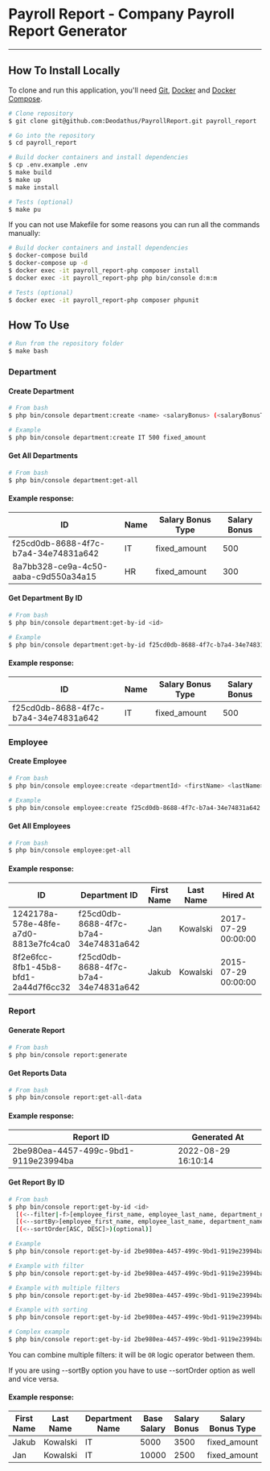 
# Payroll Report - Company Payroll Report Generator

***

## How To Install Locally
To clone and run this application, you'll need [Git](https://git-scm.com), [Docker](https://docs.docker.com/engine/install) and [Docker Compose](https://docs.docker.com/compose/install).

```bash
# Clone repository
$ git clone git@github.com:Deodathus/PayrollReport.git payroll_report

# Go into the repository
$ cd payroll_report

# Build docker containers and install dependencies
$ cp .env.example .env 
$ make build
$ make up
$ make install

# Tests (optional) 
$ make pu
```

If you can not use Makefile for some reasons you can run all the commands manually:
```bash
# Build docker containers and install dependencies
$ docker-compose build
$ docker-compose up -d
$ docker exec -it payroll_report-php composer install
$ docker exec -it payroll_report-php php bin/console d:m:m

# Tests (optional)
$ docker exec -it payroll_report-php composer phpunit
```

## How To Use
```bash
# Run from the repository folder
$ make bash
```

### Department
#### Create Department
```bash
# From bash
$ php bin/console department:create <name> <salaryBonus> (<salaryBonusType>[percentage, fixed_amount])

# Example
$ php bin/console department:create IT 500 fixed_amount
```

#### Get All Departments
```bash
# From bash
$ php bin/console department:get-all
```

#### Example response:

| ID  | Name | Salary Bonus Type | Salary Bonus |
| --- |------| ----------------- |--------------|
| f25cd0db-8688-4f7c-b7a4-34e74831a642 | IT   | fixed_amount | 500          |
| 8a7bb328-ce9a-4c50-aaba-c9d550a34a15 | HR   | fixed_amount | 300          |

#### Get Department By ID
```bash
# From bash
$ php bin/console department:get-by-id <id>

# Example
$ php bin/console department:get-by-id f25cd0db-8688-4f7c-b7a4-34e74831a642
```

#### Example response:
| ID  | Name | Salary Bonus Type | Salary Bonus |
| --- |------| ----------------- |--------------|
| f25cd0db-8688-4f7c-b7a4-34e74831a642 | IT   | fixed_amount | 500          |

### Employee
#### Create Employee
```bash
# From bash
$ php bin/console employee:create <departmentId> <firstName> <lastName> <salary> (<hiredAt>[Ymd])

# Example
$ php bin/console employee:create f25cd0db-8688-4f7c-b7a4-34e74831a642 Jan Kowalski 10000 20170729
```

#### Get All Employees
```bash
# From bash
$ php bin/console employee:get-all
```

#### Example response:

| ID  | Department ID                         | First Name | Last Name | Hired At | Salary | 
| --- |---------------------------------------|------------|-----------|----------|--------|
| 1242178a-578e-48fe-a7d0-8813e7fc4ca0 | f25cd0db-8688-4f7c-b7a4-34e74831a642  | Jan        | Kowalski  | 2017-07-29 00:00:00 | 10000 |
| 8f2e6fcc-8fb1-45b8-bfd1-2a44d7f6cc32 | f25cd0db-8688-4f7c-b7a4-34e74831a642  | Jakub      | Kowalski  | 2015-07-29 00:00:00 | 5000  |

### Report
#### Generate Report
```bash
# From bash
$ php bin/console report:generate
```

#### Get Reports Data
```bash
# From bash
$ php bin/console report:get-all-data
```

#### Example response:
| Report ID | Generated At |
| --------- | ------------ |
| 2be980ea-4457-499c-9bd1-9119e23994ba | 2022-08-29 16:10:14 |

#### Get Report By ID
```bash
# From bash
$ php bin/console report:get-by-id <id> 
  [(<--filter|-f>[employee_first_name, employee_last_name, department_name]) (optional, multiple values allowed)] 
  [(<--sortBy>[employee_first_name, employee_last_name, department_name, base_salary, salary_bonus, salary_bonus_type, total_salary])(optional)]
  [(<--sortOrder[ASC, DESC]>)(optional)]

# Example
$ php bin/console report:get-by-id 2be980ea-4457-499c-9bd1-9119e23994ba

# Example with filter
$ php bin/console report:get-by-id 2be980ea-4457-499c-9bd1-9119e23994ba -f employee_first_name=jan

# Example with multiple filters
$ php bin/console report:get-by-id 2be980ea-4457-499c-9bd1-9119e23994ba -f employee_first_name=jan -f employee_last_name=owal

# Example with sorting
$ php bin/console report:get-by-id 2be980ea-4457-499c-9bd1-9119e23994ba --sortBy=employee_first_name --sortOrder=ASC

# Complex example
$ php bin/console report:get-by-id 2be980ea-4457-499c-9bd1-9119e23994ba -f employee_first_name=jan -f employee_last_name=owal --sortBy=employee_first_name --sortOrder=ASC
```

You can combine multiple filters: it will be `OR` logic operator between them.

If you are using --sortBy option you have to use --sortOrder option as well and vice versa.

#### Example response:
| First Name | Last Name | Department Name | Base Salary | Salary Bonus | Salary Bonus Type | Total Salary |
| ---------- | --------- | --------------- | ----------- | ------------ | ----------------- | ------------ |
| Jakub | Kowalski | IT | 5000 | 3500 | fixed_amount | 8500 |
| Jan | Kowalski | IT | 10000 | 2500 | fixed_amount | 12500 |